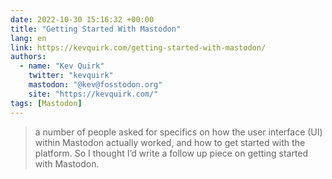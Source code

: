 ```yaml
---
date: 2022-10-30 15:16:32 +00:00
title: "Getting Started With Mastodon"
lang: en
link: https://kevquirk.com/getting-started-with-mastodon/
authors:
  - name: "Kev Quirk"
    twitter: "kevquirk"
    mastodon: "@kev@fosstodon.org"
    site: "https://kevquirk.com/"
tags: [Mastodon]
---
```


> a number of people asked for specifics on how the user interface (UI) within Mastodon actually worked, and how to get started with the platform. So I thought I’d write a follow up piece on getting started with Mastodon.
